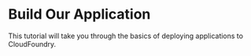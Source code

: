 # Build Our Application

This tutorial will take you through the basics of deploying applications to CloudFoundry.
